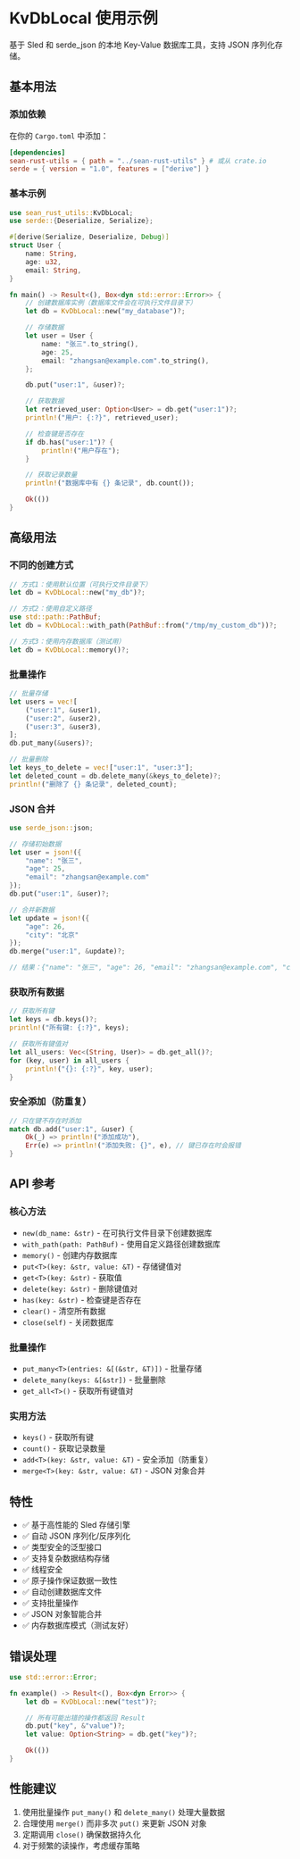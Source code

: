 # KvDbLocal 使用示例

基于 Sled 和 serde_json 的本地 Key-Value 数据库工具，支持 JSON 序列化存储。

## 基本用法

### 添加依赖

在你的 `Cargo.toml` 中添加：

```toml
[dependencies]
sean-rust-utils = { path = "../sean-rust-utils" } # 或从 crate.io
serde = { version = "1.0", features = ["derive"] }
```

### 基本示例

```rust
use sean_rust_utils::KvDbLocal;
use serde::{Deserialize, Serialize};

#[derive(Serialize, Deserialize, Debug)]
struct User {
    name: String,
    age: u32,
    email: String,
}

fn main() -> Result<(), Box<dyn std::error::Error>> {
    // 创建数据库实例（数据库文件会在可执行文件目录下）
    let db = KvDbLocal::new("my_database")?;

    // 存储数据
    let user = User {
        name: "张三".to_string(),
        age: 25,
        email: "zhangsan@example.com".to_string(),
    };

    db.put("user:1", &user)?;

    // 获取数据
    let retrieved_user: Option<User> = db.get("user:1")?;
    println!("用户: {:?}", retrieved_user);

    // 检查键是否存在
    if db.has("user:1")? {
        println!("用户存在");
    }

    // 获取记录数量
    println!("数据库中有 {} 条记录", db.count());

    Ok(())
}
```

## 高级用法

### 不同的创建方式

```rust
// 方式1：使用默认位置（可执行文件目录下）
let db = KvDbLocal::new("my_db")?;

// 方式2：使用自定义路径
use std::path::PathBuf;
let db = KvDbLocal::with_path(PathBuf::from("/tmp/my_custom_db"))?;

// 方式3：使用内存数据库（测试用）
let db = KvDbLocal::memory()?;
```

### 批量操作

```rust
// 批量存储
let users = vec![
    ("user:1", &user1),
    ("user:2", &user2),
    ("user:3", &user3),
];
db.put_many(&users)?;

// 批量删除
let keys_to_delete = vec!["user:1", "user:3"];
let deleted_count = db.delete_many(&keys_to_delete)?;
println!("删除了 {} 条记录", deleted_count);
```

### JSON 合并

```rust
use serde_json::json;

// 存储初始数据
let user = json!({
    "name": "张三",
    "age": 25,
    "email": "zhangsan@example.com"
});
db.put("user:1", &user)?;

// 合并新数据
let update = json!({
    "age": 26,
    "city": "北京"
});
db.merge("user:1", &update)?;

// 结果：{"name": "张三", "age": 26, "email": "zhangsan@example.com", "city": "北京"}
```

### 获取所有数据

```rust
// 获取所有键
let keys = db.keys()?;
println!("所有键: {:?}", keys);

// 获取所有键值对
let all_users: Vec<(String, User)> = db.get_all()?;
for (key, user) in all_users {
    println!("{}: {:?}", key, user);
}
```

### 安全添加（防重复）

```rust
// 只在键不存在时添加
match db.add("user:1", &user) {
    Ok(_) => println!("添加成功"),
    Err(e) => println!("添加失败: {}", e), // 键已存在时会报错
}
```

## API 参考

### 核心方法

- `new(db_name: &str)` - 在可执行文件目录下创建数据库
- `with_path(path: PathBuf)` - 使用自定义路径创建数据库
- `memory()` - 创建内存数据库
- `put<T>(key: &str, value: &T)` - 存储键值对
- `get<T>(key: &str)` - 获取值
- `delete(key: &str)` - 删除键值对
- `has(key: &str)` - 检查键是否存在
- `clear()` - 清空所有数据
- `close(self)` - 关闭数据库

### 批量操作

- `put_many<T>(entries: &[(&str, &T)])` - 批量存储
- `delete_many(keys: &[&str])` - 批量删除
- `get_all<T>()` - 获取所有键值对

### 实用方法

- `keys()` - 获取所有键
- `count()` - 获取记录数量
- `add<T>(key: &str, value: &T)` - 安全添加（防重复）
- `merge<T>(key: &str, value: &T)` - JSON 对象合并

## 特性

- ✅ 基于高性能的 Sled 存储引擎
- ✅ 自动 JSON 序列化/反序列化
- ✅ 类型安全的泛型接口
- ✅ 支持复杂数据结构存储
- ✅ 线程安全
- ✅ 原子操作保证数据一致性
- ✅ 自动创建数据库文件
- ✅ 支持批量操作
- ✅ JSON 对象智能合并
- ✅ 内存数据库模式（测试友好）

## 错误处理

```rust
use std::error::Error;

fn example() -> Result<(), Box<dyn Error>> {
    let db = KvDbLocal::new("test")?;

    // 所有可能出错的操作都返回 Result
    db.put("key", &"value")?;
    let value: Option<String> = db.get("key")?;

    Ok(())
}
```

## 性能建议

1. 使用批量操作 `put_many()` 和 `delete_many()` 处理大量数据
2. 合理使用 `merge()` 而非多次 `put()` 来更新 JSON 对象
3. 定期调用 `close()` 确保数据持久化
4. 对于频繁的读操作，考虑缓存策略

